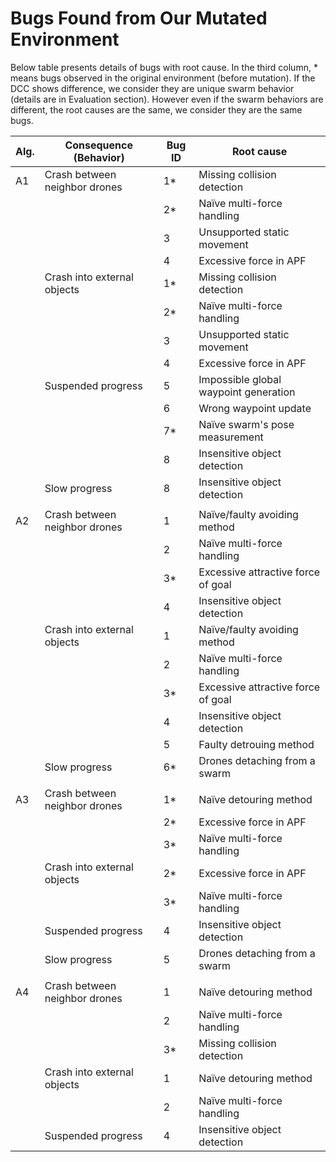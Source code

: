 # Bugs Found from Our Mutated Environment

Below table presents details of bugs with root cause.
In the third column, * means bugs observed in the original environment (before mutation).
If the DCC shows difference, we consider they are unique swarm behavior (details are in Evaluation section).
However even if the swarm behaviors are different, the root causes are the same, we consider they are the same bugs.


| Alg. | Consequence (Behavior)        | Bug ID | Root cause                            |
| ---- | ----------------------------- | ------ | ------------------------------------- |
| A1   | Crash between neighbor drones | 1\*    | Missing collision detection           |
|      |                               | 2\*    | Naïve multi-force handling            |
|      |                               | 3      | Unsupported static movement           |
|      |                               | 4      | Excessive force in APF                |
|      | Crash into external objects   | 1\*    | Missing collision detection           |
|      |                               | 2\*    | Naïve multi-force handling            |
|      |                               | 3      | Unsupported static movement           |
|      |                               | 4      | Excessive force in APF                |
|      | Suspended progress            | 5      | Impossible global waypoint generation |
|      |                               | 6      | Wrong waypoint update                 |
|      |                               | 7\*    | Naïve swarm's pose measurement        |
|      |                               | 8      | Insensitive object detection          |
|      | Slow progress                 | 8      | Insensitive object detection          |
|      |                               |        |                                       |
| A2   | Crash between neighbor drones | 1      | Naïve/faulty avoiding method          |
|      |                               | 2      | Naïve multi-force handling            |
|      |                               | 3\*    | Excessive attractive force of goal    |
|      |                               | 4      | Insensitive object detection          |
|      | Crash into external objects   | 1      | Naïve/faulty avoiding method          |
|      |                               | 2      | Naïve multi-force handling            |
|      |                               | 3\*    | Excessive attractive force of goal    |
|      |                               | 4      | Insensitive object detection          |
|      |                               | 5      | Faulty detrouing method               |
|      | Slow progress                 | 6\*    | Drones detaching from a swarm         |
|      |                               |        |                                       |
| A3   | Crash between neighbor drones | 1\*    | Naïve detouring method                |
|      |                               | 2\*    | Excessive force in APF                |
|      |                               | 3\*    | Naïve multi-force handling            |
|      | Crash into external objects   | 2\*    | Excessive force in APF                |
|      |                               | 3\*    | Naïve multi-force handling            |
|      | Suspended progress            | 4      | Insensitive object detection          |
|      | Slow progress                 | 5      | Drones detaching from a swarm         |
|      |                               |        |                                       |
| A4   | Crash between neighbor drones | 1      | Naïve detouring method                |
|      |                               | 2      | Naïve multi-force handling            |
|      |                               | 3\*    | Missing collision detection           |
|      | Crash into external objects   | 1      | Naïve detouring method                |
|      |                               | 2      | Naïve multi-force handling            |
|      | Suspended progress            | 4      | Insensitive object detection          |